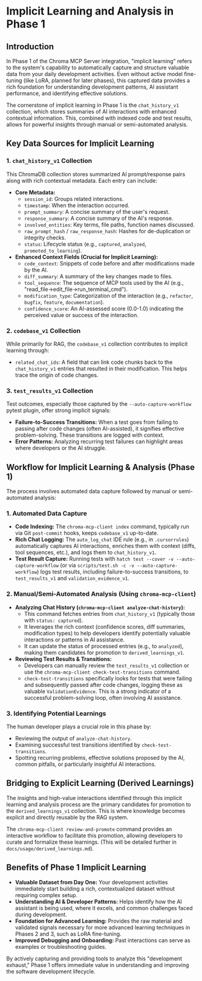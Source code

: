 # Implicit Learning and Analysis in Phase 1

## Introduction

In Phase 1 of the Chroma MCP Server integration, "implicit learning" refers to the system's capability to automatically capture and structure valuable data from your daily development activities. Even without active model fine-tuning (like LoRA, planned for later phases), this captured data provides a rich foundation for understanding development patterns, AI assistant performance, and identifying effective solutions.

The cornerstone of implicit learning in Phase 1 is the `chat_history_v1` collection, which stores summaries of AI interactions with enhanced contextual information. This, combined with indexed code and test results, allows for powerful insights through manual or semi-automated analysis.

## Key Data Sources for Implicit Learning

### 1. `chat_history_v1` Collection

This ChromaDB collection stores summarized AI prompt/response pairs along with rich contextual metadata. Each entry can include:

- **Core Metadata:**
  - `session_id`: Groups related interactions.
  - `timestamp`: When the interaction occurred.
  - `prompt_summary`: A concise summary of the user's request.
  - `response_summary`: A concise summary of the AI's response.
  - `involved_entities`: Key terms, file paths, function names discussed.
  - `raw_prompt_hash` / `raw_response_hash`: Hashes for de-duplication or integrity checks.
  - `status`: Lifecycle status (e.g., `captured`, `analyzed`, `promoted_to_learning`).
- **Enhanced Context Fields (Crucial for Implicit Learning):**
  - `code_context`: Snippets of code before and after modifications made by the AI.
  - `diff_summary`: A summary of the key changes made to files.
  - `tool_sequence`: The sequence of MCP tools used by the AI (e.g., "read_file→edit_file→run_terminal_cmd").
  - `modification_type`: Categorization of the interaction (e.g., `refactor`, `bugfix`, `feature`, `documentation`).
  - `confidence_score`: An AI-assessed score (0.0-1.0) indicating the perceived value or success of the interaction.

### 2. `codebase_v1` Collection

While primarily for RAG, the `codebase_v1` collection contributes to implicit learning through:

- `related_chat_ids`: A field that can link code chunks back to the `chat_history_v1` entries that resulted in their modification. This helps trace the origin of code changes.

### 3. `test_results_v1` Collection

Test outcomes, especially those captured by the `--auto-capture-workflow` pytest plugin, offer strong implicit signals:

- **Failure-to-Success Transitions:** When a test goes from failing to passing after code changes (often AI-assisted), it signifies effective problem-solving. These transitions are logged with context.
- **Error Patterns:** Analyzing recurring test failures can highlight areas where developers or the AI struggle.

## Workflow for Implicit Learning & Analysis (Phase 1)

The process involves automated data capture followed by manual or semi-automated analysis:

### 1. Automated Data Capture

- **Code Indexing:** The `chroma-mcp-client index` command, typically run via Git `post-commit` hooks, keeps `codebase_v1` up-to-date.
- **Rich Chat Logging:** The `auto_log_chat` IDE rule (e.g., in `.cursorrules`) automatically captures AI interactions, enriches them with context (diffs, tool sequences, etc.), and logs them to `chat_history_v1`.
- **Test Result Capture:** Running tests with `hatch test --cover -v --auto-capture-workflow` (or via `scripts/test.sh -c -v --auto-capture-workflow`) logs test results, including failure-to-success transitions, to `test_results_v1` and `validation_evidence_v1`.

### 2. Manual/Semi-Automated Analysis (Using `chroma-mcp-client`)

- **Analyzing Chat History (`chroma-mcp-client analyze-chat-history`):**
  - This command fetches entries from `chat_history_v1` (typically those with `status: captured`).
  - It leverages the rich context (confidence scores, diff summaries, modification types) to help developers identify potentially valuable interactions or patterns in AI assistance.
  - It can update the status of processed entries (e.g., to `analyzed`), making them candidates for promotion to `derived_learnings_v1`.
- **Reviewing Test Results & Transitions:**
  - Developers can manually review the `test_results_v1` collection or use the `chroma-mcp-client check-test-transitions` command.
  - `check-test-transitions` specifically looks for tests that were failing and subsequently passed after code changes, logging these as valuable `ValidationEvidence`. This is a strong indicator of a successful problem-solving loop, often involving AI assistance.

### 3. Identifying Potential Learnings

The human developer plays a crucial role in this phase by:

- Reviewing the output of `analyze-chat-history`.
- Examining successful test transitions identified by `check-test-transitions`.
- Spotting recurring problems, effective solutions proposed by the AI, common pitfalls, or particularly insightful AI interactions.

## Bridging to Explicit Learning (Derived Learnings)

The insights and high-value interactions identified through this implicit learning and analysis process are the primary candidates for promotion to the `derived_learnings_v1` collection. This is where knowledge becomes explicit and directly reusable by the RAG system.

The `chroma-mcp-client review-and-promote` command provides an interactive workflow to facilitate this promotion, allowing developers to curate and formalize these learnings. (This will be detailed further in `docs/usage/derived_learnings.md`).

## Benefits of Phase 1 Implicit Learning

- **Valuable Dataset from Day One:** Your development activities immediately start building a rich, contextualized dataset without requiring complex setup.
- **Understanding AI & Developer Patterns:** Helps identify how the AI assistant is being used, where it excels, and common challenges faced during development.
- **Foundation for Advanced Learning:** Provides the raw material and validated signals necessary for more advanced learning techniques in Phases 2 and 3, such as LoRA fine-tuning.
- **Improved Debugging and Onboarding:** Past interactions can serve as examples or troubleshooting guides.

By actively capturing and providing tools to analyze this "development exhaust," Phase 1 offers immediate value in understanding and improving the software development lifecycle.
